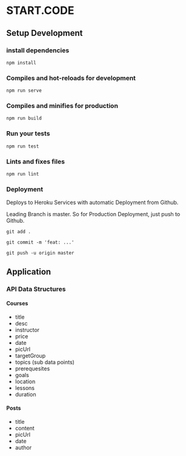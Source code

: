 # START.CODE

## Setup Development

### install dependencies
```
npm install
```

### Compiles and hot-reloads for development
```
npm run serve
```

### Compiles and minifies for production
```
npm run build
```

### Run your tests
```
npm run test
```

### Lints and fixes files
```
npm run lint
```

### Deployment

Deploys to Heroku Services with automatic Deployment from Github.

Leading Branch is master. So for Production Deployment, just push to Github.

```
git add .

git commit -m 'feat: ...'

git push -u origin master
```

## Application

### API Data Structures

#### Courses

* title
* desc
* instructor
* price
* date
* picUrl
* targetGroup
* topics (sub data points)
* prerequesites
* goals
* location
* lessons
* duration

#### Posts

* title
* content
* picUrl
* date
* author

